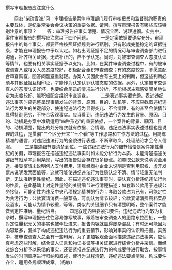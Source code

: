撰写审理报告应注意什么











　　网友"柴疏雪浅"问：审理报告是案件审理部门履行审核把关和监督制约职责的主要载体，是纪委常委会会议决策的重要依据。请问，撰写审理报告有哪些应该特别注意的事项？
　　答：审理报告应事实清楚、情况全面、说理透彻。实务中，案件审理报告的撰写应注意以下四个问题。
　　一是定案依据要确实充分。审理报告中的每个事实，都要严格按照证据规则进行甄别，只有形成完整稳定的证据链条，才能在审理报告中予以认定。如若出现证据不足的情况可与审查调查部门进行沟通，补齐相关证据，无法补正的，应不予认定。同时，对被审查调查人态度认识等情节，也要有相关事实证据予以支持。比如，在案件审查调查过程中，有的被审查调查人或相关人员态度较好，积极配合组织审查调查；有的态度较差，不愿意配合审查调查，回答问题避重就轻。办案人员因此会有主观上的判断，但这些判断必须与其他证据互相印证，才能作为认定认罪认错态度的依据。另外，认定被审查调查人的态度认识好坏，也要结合笔录的情况进行分析，不能根据主观感受简单地认定为态度较好、能积极配合组织审查调查。
　　二是表述事实要完整。表述违纪违法事实时应完整呈现事情发生的背景、原因、目的、动机等，不应只截取违纪违法行为发生的关键部分，使违纪违法行为显得突兀、不合情理，有的甚至会使情节显得特别恶劣，不符合客观事实。应当看到，违纪违法行为发生的背景、原因、目的、动机是办案中准确适用"四种形态"的重要依据，一个案件的背景、原因、目的、动机清楚，提出的处分档次就有依据、合情理。违纪违法事实表述过程也是说理的过程，是贯彻"三个区分开来""七个看"等工作思路和工作方法的过程。用简练精准的语言，对违纪违法行为的全貌进行表述，不断章取义，处理结论才会令人信服。
　　三是描述细节要清楚到位。一些违纪违法行为的细节恰恰是案件定性量纪的关键，审理报告在描述违纪违法事实时如未能分析行为本质、未能清楚描述关键细节就草率适用条规，写出的报告就会存在很多疑点。如套取公款未说明资金用途、接受宴请未说明何人支付费用、违规经商办企业未说明是否利用职权、虚开发票未说明发票面值等，这就可能使违纪违法行为性质认定不清、情节轻重无法判断，无法准确定性量纪。因此，在描述违纪违法事实时，要认真分析违纪违法行为的性质，在此基础上对定性量纪的关键细节进行清楚描述：如套取公款用于违规公务接待，可能定性为违反中央八项规定精神的行为；套取公款占为己有，可能定性为贪污行为；公款宴请消费一般菜品，可能认为情节较轻；公款宴请消费高档菜品及酒水，可能认为情节较重，等等。类似的关键细节只有清楚明晰，整个案件才能做到定性准确、量纪恰当。
　　四是叙述内容要紧扣要件。违纪违法行为较为复杂时，撰写审理报告往往容易像写故事，跟着被审查调查人的思路东拉西扯，一些对定性量纪无关的事实也被牵扯进来，报告内容就显得庞杂混乱；有时还可能因为内容繁多，漏掉了构成违纪违法行为的重要情节，影响对事实的认识和把握。实务中，被审查调查人总会有一些辩解，为了更加客观全面地描述违纪违法事实，应认真考虑这些辩解，结合证人证言和物证书证等相关证据进行综合分析并采信。而经过综合分析予以采信的事实，还要紧扣违纪违法行为的构成要件进行取舍，按事情发生的时间顺序进行归纳和叙述，使行为过程清楚、违纪违法要点清晰，构成要件齐全，适用条规顺理成章。（杨敏）
